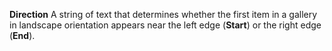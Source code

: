 **Direction** A string of text that determines whether the first item in a gallery in landscape orientation appears near the left edge (**Start**) or the right edge (**End**). 
